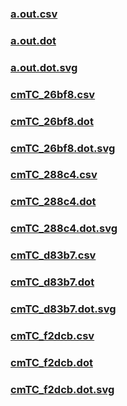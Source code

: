 ### [a.out.csv](a.out.csv)
### [a.out.dot](a.out.dot)
### [a.out.dot.svg](a.out.dot.svg)
### [cmTC_26bf8.csv](cmTC_26bf8.csv)
### [cmTC_26bf8.dot](cmTC_26bf8.dot)
### [cmTC_26bf8.dot.svg](cmTC_26bf8.dot.svg)
### [cmTC_288c4.csv](cmTC_288c4.csv)
### [cmTC_288c4.dot](cmTC_288c4.dot)
### [cmTC_288c4.dot.svg](cmTC_288c4.dot.svg)
### [cmTC_d83b7.csv](cmTC_d83b7.csv)
### [cmTC_d83b7.dot](cmTC_d83b7.dot)
### [cmTC_d83b7.dot.svg](cmTC_d83b7.dot.svg)
### [cmTC_f2dcb.csv](cmTC_f2dcb.csv)
### [cmTC_f2dcb.dot](cmTC_f2dcb.dot)
### [cmTC_f2dcb.dot.svg](cmTC_f2dcb.dot.svg)
